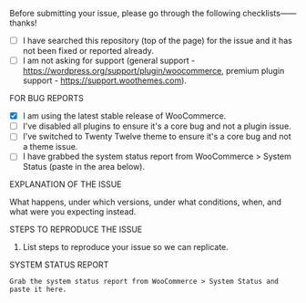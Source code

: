 

Before submitting your issue, please go through the following checklists——thanks!

- [ ] I have searched this repository (top of the page) for the issue and it has not been fixed or reported already.
- [ ] I am not asking for support (general support - https://wordpress.org/support/plugin/woocommerce, premium plugin support - https://support.woothemes.com).

FOR BUG REPORTS

- [x] I am using the latest stable release of WooCommerce.
- [ ] I've disabled all plugins to ensure it's a core bug and not a plugin issue.
- [ ] I've switched to Twenty Twelve theme to ensure it's a core bug and not a theme issue.
- [ ] I have grabbed the system status report from WooCommerce > System Status (paste in the area below).

EXPLANATION OF THE ISSUE

What happens, under which versions, under what conditions, when, and what were you expecting instead.

STEPS TO REPRODUCE THE ISSUE

1. List steps to reproduce your issue so we can replicate.

SYSTEM STATUS REPORT

```
Grab the system status report from WooCommerce > System Status and paste it here.
```
